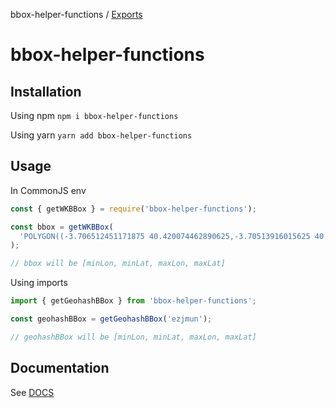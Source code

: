 bbox-helper-functions / [Exports](modules.md)

# bbox-helper-functions

## Installation

Using npm `npm i bbox-helper-functions`

Using yarn `yarn add bbox-helper-functions`

## Usage

In CommonJS env

```javascript
const { getWKBBox } = require('bbox-helper-functions');

const bbox = getWKBBox(
  'POLYGON((-3.706512451171875 40.420074462890625,-3.70513916015625 40.420074462890625,-3.70513916015625 40.42144775390625,-3.706512451171875 40.42144775390625,-3.706512451171875 40.420074462890625))'
);

// bbox will be [minLon, minLat, maxLon, maxLat]
```

Using imports

```javascript
import { getGeohashBBox } from 'bbox-helper-functions';

const geohashBBox = getGeohashBBox('ezjmun');

// geohashBBox will be [minLon, minLat, maxLon, maxLat]
```

## Documentation

See [DOCS](./docs/modules.md)
